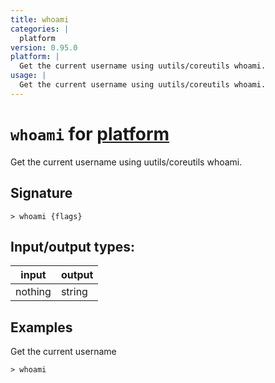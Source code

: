 ```yaml
---
title: whoami
categories: |
  platform
version: 0.95.0
platform: |
  Get the current username using uutils/coreutils whoami.
usage: |
  Get the current username using uutils/coreutils whoami.
---
```

<!-- This file is automatically generated. Please edit the command in https://github.com/nushell/nushell instead. -->

# `whoami` for [platform](/commands/categories/platform.md)

<div class='command-title'>Get the current username using uutils&#x2f;coreutils whoami.</div>

## Signature

```> whoami {flags} ```


## Input/output types:

| input   | output |
| ------- | ------ |
| nothing | string |

## Examples

Get the current username
```nu
> whoami

```
